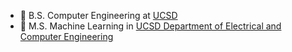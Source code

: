 - 📘 B.S. Computer Engineering at [UCSD](https://ucsd.edu)
- 📕 M.S. Machine Learning in [UCSD Department of Electrical and Computer Engineering](https://ece.ucsd.edu)

<!-- [!["Buy Me A Coffee"](https://www.buymeacoffee.com/assets/img/custom_images/orange_img.png)](https://www.buymeacoffee.com/brandonszeto) -->

